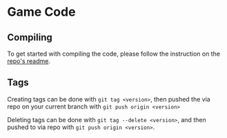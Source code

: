 # Game Code

## Compiling
To get started with compiling the code, please follow the instruction on the [repo's readme](https://github.com/MSRevive/MasterSwordRebirth/blob/main/README.md).

## Tags
Creating tags can be done with ``git tag <version>``, then pushed the via repo on your current branch with ``git push origin <version>``

Deleting tags can be done with ``git tag --delete <version>``, and then pushed to via repo with ``git push origin <version>``.